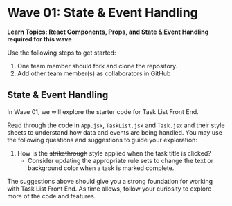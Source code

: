 # Wave 01: State & Event Handling

**Learn Topics: React Components, Props, and State & Event Handling required for this wave**

Use the following steps to get started:

1. One team member should fork and clone the repository.
2. Add other team member(s) as collaborators in GitHub

## State & Event Handling

In Wave 01, we will explore the starter code for Task List Front End.

Read through the code in `App.jsx`, `TaskList.jsx` and `Task.jsx` and their style sheets to understand how data and events are being handled. You may use the following questions and suggestions to guide your exploration:

1. How is the ~~strikethrough~~ style applied when the task title is clicked?
    - Consider updating the appropriate rule sets to change the text or background color when a task is marked complete.

The suggestions above should give you a strong foundation for working with Task List Front End. As time allows, follow your curiosity to explore more of the code and features.









